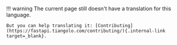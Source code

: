 !!! warning
    The current page still doesn't have a translation for this language.

    But you can help translating it: [Contributing](https://fastapi.tiangolo.com/contributing/){.internal-link target=_blank}.
